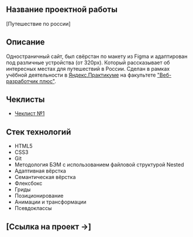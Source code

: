 ## Название проектной работы
[Путешествие по россии]

## Описание
Одностраничный сайт, был свёрстан по макету из Figma и адаптирован под различные устройства (от 320px). Который рассказывает об интересных местах для путешествий в России. Сделан в рамках учёбной деятельности в [Яндекс.Практикуме](https://practicum.yandex.ru/) на факультете ["Веб-разработчик плюс"](https://practicum.yandex.ru/web-plus/).


## Чеклисты
* [Чеклист №1](https://code.s3.yandex.net/web-developer/checklists-pdf/web-plus/checklist-2.pdf)

## Стек технологий
* HTML5
* CSS3
* Git
* Методология БЭМ с использованием файловой структурой Nested
* Адаптивная вёрстка
* Семантическая вёрстка
* Флексбокс
* Гриды
* Позиционирование
* Анимации и трансформации
* Псевдоклассы
## [Ссылка на проект &rarr;]